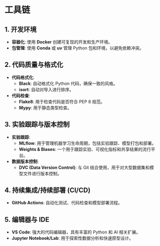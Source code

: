 # 工具链

## 1. 开发环境

- **容器化**: 使用 **Docker** 创建可复现的开发和生产环境。
- **包管理**: 使用 **Conda** 或 **uv** 管理 Python 包和环境，以避免依赖冲突。

## 2. 代码质量与格式化

- **代码格式化**: 
    - **Black**: 自动格式化 Python 代码，确保一致的风格。
    - **isort**: 自动对导入进行排序。
- **代码检查**:
    - **Flake8**: 用于检查代码是否符合 PEP 8 规范。
    - **Mypy**: 用于静态类型检查。

## 3. 实验跟踪与版本控制

- **实验跟踪**: 
    - **MLflow**: 用于管理机器学习生命周期，包括实验跟踪、模型打包和部署。
    - **Weights & Biases**: 一个用于跟踪实验、可视化指标和共享结果的流行平台。
- **数据版本控制**:
    - **DVC (Data Version Control)**: 与 Git 结合使用，用于对大型数据集和模型文件进行版本控制。

## 4. 持续集成/持续部署 (CI/CD)

- **GitHub Actions**: 自动化测试、代码检查和模型部署流程。

## 5. 编辑器与 IDE

- **VS Code**: 强大的代码编辑器，具有丰富的 Python 和 AI 相关扩展。
- **Jupyter Notebook/Lab**: 用于探索性数据分析和快速原型设计。